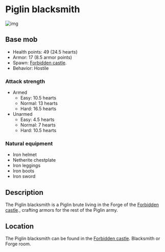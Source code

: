 ﻿# Piglin blacksmith
![img](https://static.miraheze.org/stardustlabswiki/e/e5/Piglin_blacksmith.png)
## Base mob
- Health points: 49 (24.5 hearts)
- Armor: 17 (8.5 armor points)
- Spawn: [Forbidden castle](https://officiallysp.net/pokeywiki/Nether_Structures/forbiddencastle.html).
- Behavior: Hostile

### Attack strength
- Armed
  - Easy: 10.5 hearts
  - Normal: 13 hearts
  - Hard: 16.5 hearts
- Unarmed
  - Easy: 4.5 hearts
  - Normal: 7 hearts
  - Hard: 10.5 hearts

### Natural equipment
- Iron helmet
- Netherite chestplate
- Iron leggings
- Iron boots
- Iron sword

## Description
The Piglin blacksmith is a Piglin brute living in the Forge of the [Forbidden castle](https://officiallysp.net/pokeywiki/Nether_Structures/forbiddencastle.html)., crafting armors for the rest of the Piglin army.

## Location
The Piglin blacksmith can be found in the [Forbidden castle](https://officiallysp.net/pokeywiki/Nether_Structures/forbiddencastle.html). Blacksmith or Forge room.
